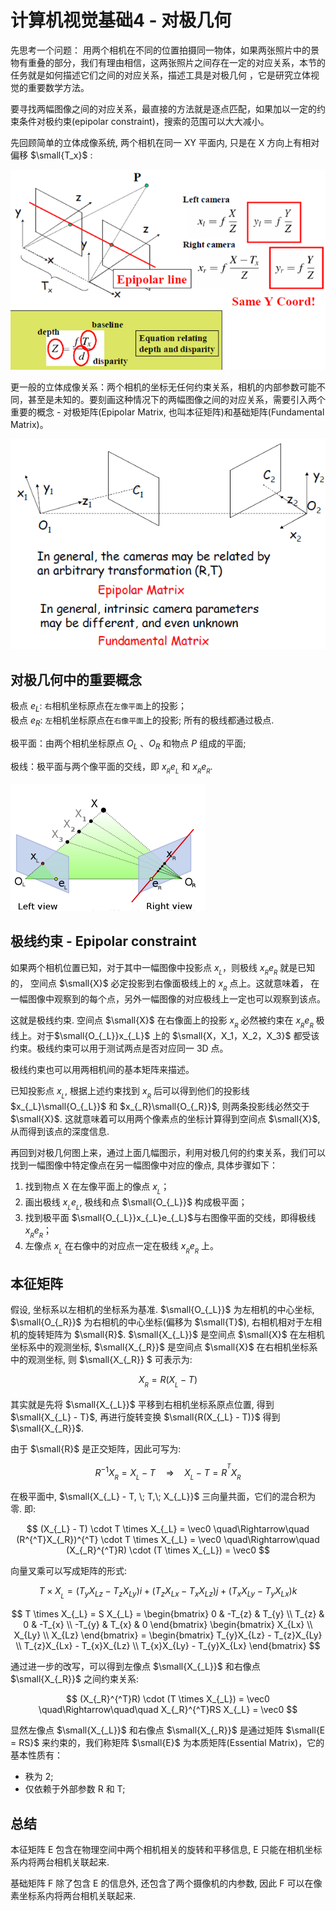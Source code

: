 # 计算机视觉基础4 - 对极几何  

先思考一个问题： 用两个相机在不同的位置拍摄同一物体，如果两张照片中的景物有重叠的部分，我们有理由相信，这两张照片之间存在一定的对应关系，本节的任务就是如何描述它们之间的对应关系，描述工具是对极几何 ，它是研究立体视觉的重要数学方法。  

要寻找两幅图像之间的对应关系，最直接的方法就是逐点匹配，如果加以一定的约束条件对极约束(epipolar constraint)，搜索的范围可以大大减小。  

先回顾简单的立体成像系统, 两个相机在同一 XY 平面内, 只是在 X 方向上有相对偏移 $\small{T_x}$ :   

![](../../snapshots/cvb_camera_epipolar_base_projective_model.png)

更一般的立体成像关系：两个相机的坐标无任何约束关系，相机的内部参数可能不同，甚至是未知的。要刻画这种情况下的两幅图像之间的对应关系，需要引入两个重要的概念 - 对极矩阵(Epipolar Matrix, 也叫本征矩阵)和基础矩阵(Fundamental Matrix)。   

![](../../snapshots/cvb_camera_epipolar_fundament_matrix_base_matrix.png)


## 对极几何中的重要概念 

极点 $e_L$: `右`相机坐标原点在`左像平面`上的投影；   
极点 $e_R$: `左`相机坐标原点在`右像平面`上的投影;
所有的极线都通过极点.   

极平面：由两个相机坐标原点 $O_L$ 、$O_R$ 和物点 $P$ 组成的平面;  

极线：极平面与两个像平面的交线，即 $x_{_R}e_{_L}$ 和 $x_{_R}e_{_R}$.   

![](../../snapshots/cvb_camera_epipolar_constrain.png)

## 极线约束 - Epipolar constraint   

如果两个相机位置已知，对于其中一幅图像中投影点 $x_{_L}$，则极线 $x_{_R}e_{_R}$ 就是已知的， 空间点 $\small{X}$ 必定投影到右像面极线上的 $x_{_R}$ 点上。这就意味着， 在一幅图像中观察到的每个点，另外一幅图像的对应极线上一定也可以观察到该点。

这就是极线约束. 空间点 $\small{X}$ 在右像面上的投影 $x_{_R}$ 必然被约束在 $x_{_R}e_{_R}$ 极线上。对于$\small{O_{_L}}x_{_L}$ 上的 $\small{X，X_1，X_2，X_3}$ 都受该约束。极线约束可以用于测试两点是否对应同一 3D 点。  

极线约束也可以用两相机间的基本矩阵来描述。   

已知投影点 $x_{_L}$, 根据上述约束找到 $x_{_R}$ 后可以得到他们的投影线  $x_{_L}\small{O_{_L}}$ 和 $x_{_R}\small{O_{_R}}$, 则两条投影线必然交于 $\small{X}$. 这就意味着可以用两个像素点的坐标计算得到空间点 $\small{X}$, 从而得到该点的深度信息.   

再回到对极几何图上来，通过上面几幅图示，利用对极几何的约束关系，我们可以找到一幅图像中特定像点在另一幅图像中对应的像点, 具体步骤如下：

1. 找到物点 X 在左像平面上的像点 $x_{_L}$；  
2. 画出极线 $x_{_L}e_{_L}$, 极线和点 $\small{O_{_L}}$ 构成极平面；  
3. 找到极平面 $\small{O_{_L}}x_{_L}e_{_L}$与右图像平面的交线，即得极线 $x_{_R}e_{_R}$；  
4. 左像点 $x_{_L}$ 在右像中的对应点一定在极线 $x_{_R}e_{_R}$ 上。  

## 本征矩阵  

假设, 坐标系以左相机的坐标系为基准. $\small{O_{_L}}$ 为左相机的中心坐标, $\small{O_{_R}}$ 为右相机的中心坐标(偏移为 $\small{T}$), 右相机相对于左相机的旋转矩阵为 $\small{R}$. $\small{X_{_L}}$ 是空间点 $\small{X}$ 在左相机坐标系中的观测坐标, $\small{X_{_R}}$ 是空间点 $\small{X}$ 在右相机坐标系中的观测坐标, 则 $\small{X_{_R}} $ 可表示为:  

$$
X_{_R} = R(X_{_L} - T)
$$

其实就是先将 $\small{X_{_L}}$ 平移到右相机坐标系原点位置, 得到 $\small{X_{_L} - T}$, 再进行旋转变换 $\small{R(X_{_L} - T)}$ 得到 $\small{X_{_R}}$.   

由于 $\small{R}$ 是正交矩阵，因此可写为:   

$$
R^{-1}X_{_R} = X_{_L} - T \quad\Rightarrow\quad  X_{_L} - T = R^{^T}X_{_R}
$$

在极平面中, $\small{X_{_L} - T, \; T,\; X_{_L}}$ 三向量共面，它们的混合积为零. 即:   

$$
(X_{_L} - T) \cdot T \times X_{_L} = \vec0 \quad\Rightarrow\quad 
(R^{^T}X_{_R})^{^T} \cdot T \times X_{_L} = \vec0 
\quad\Rightarrow\quad 
(X_{_R}^{^T}R) \cdot (T \times X_{_L}) = \vec0
$$

向量叉乘可以写成矩阵的形式:   

$$
T \times X_{_L} = (T_{y}X_{Lz} - T_{z}X_{Ly})i + (T_{z}X_{Lx} - T_{x}X_{Lz})j + (T_{x}X_{Ly} - T_{y}X_{Lx})k
$$

$$
T \times X_{_L} = S X_{_L} = 
\begin{bmatrix} 
0 & -T_{z} & T_{y} \\ T_{z} & 0 & -T_{x}  \\ -T_{y} & T_{x} & 0  
\end{bmatrix}
\begin{bmatrix} 
X_{Lx} \\ X_{Ly} \\ X_{Lz}
\end{bmatrix} = 
\begin{bmatrix} 
T_{y}X_{Lz} - T_{z}X_{Ly} \\ T_{z}X_{Lx} - T_{x}X_{Lz} \\ T_{x}X_{Ly} - T_{y}X_{Lx}
\end{bmatrix}
$$

通过进一步的改写，可以得到左像点 $\small{X_{_L}}$ 和右像点 $\small{X_{_R}}$ 之间约束关系:   

$$
(X_{_R}^{^T}R) \cdot (T \times X_{_L}) = \vec0
\quad\Rightarrow\quad\quad
X_{_R}^{^T}RS X_{_L} = \vec0
$$

显然左像点 $\small{X_{_L}}$ 和右像点 $\small{X_{_R}}$ 是通过矩阵 $\small{E = RS}$ 来约束的，我们称矩阵  $\small{E}$ 为本质矩阵(Essential Matrix)，它的基本性质有：   
- 秩为 2;
- 仅依赖于外部参数 R 和 T;   

## 总结  

本征矩阵 E 包含在物理空间中两个相机相关的旋转和平移信息, E 只能在相机坐标系内将两台相机关联起来.  

基础矩阵 F 除了包含 E 的信息外, 还包含了两个摄像机的内参数, 因此 F 可以在像素坐标系内将两台相机关联起来.   
